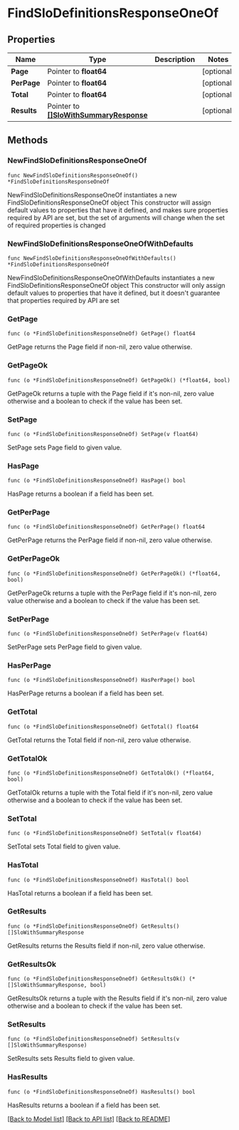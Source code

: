 # FindSloDefinitionsResponseOneOf

## Properties

Name | Type | Description | Notes
------------ | ------------- | ------------- | -------------
**Page** | Pointer to **float64** |  | [optional] 
**PerPage** | Pointer to **float64** |  | [optional] 
**Total** | Pointer to **float64** |  | [optional] 
**Results** | Pointer to [**[]SloWithSummaryResponse**](SloWithSummaryResponse.md) |  | [optional] 

## Methods

### NewFindSloDefinitionsResponseOneOf

`func NewFindSloDefinitionsResponseOneOf() *FindSloDefinitionsResponseOneOf`

NewFindSloDefinitionsResponseOneOf instantiates a new FindSloDefinitionsResponseOneOf object
This constructor will assign default values to properties that have it defined,
and makes sure properties required by API are set, but the set of arguments
will change when the set of required properties is changed

### NewFindSloDefinitionsResponseOneOfWithDefaults

`func NewFindSloDefinitionsResponseOneOfWithDefaults() *FindSloDefinitionsResponseOneOf`

NewFindSloDefinitionsResponseOneOfWithDefaults instantiates a new FindSloDefinitionsResponseOneOf object
This constructor will only assign default values to properties that have it defined,
but it doesn't guarantee that properties required by API are set

### GetPage

`func (o *FindSloDefinitionsResponseOneOf) GetPage() float64`

GetPage returns the Page field if non-nil, zero value otherwise.

### GetPageOk

`func (o *FindSloDefinitionsResponseOneOf) GetPageOk() (*float64, bool)`

GetPageOk returns a tuple with the Page field if it's non-nil, zero value otherwise
and a boolean to check if the value has been set.

### SetPage

`func (o *FindSloDefinitionsResponseOneOf) SetPage(v float64)`

SetPage sets Page field to given value.

### HasPage

`func (o *FindSloDefinitionsResponseOneOf) HasPage() bool`

HasPage returns a boolean if a field has been set.

### GetPerPage

`func (o *FindSloDefinitionsResponseOneOf) GetPerPage() float64`

GetPerPage returns the PerPage field if non-nil, zero value otherwise.

### GetPerPageOk

`func (o *FindSloDefinitionsResponseOneOf) GetPerPageOk() (*float64, bool)`

GetPerPageOk returns a tuple with the PerPage field if it's non-nil, zero value otherwise
and a boolean to check if the value has been set.

### SetPerPage

`func (o *FindSloDefinitionsResponseOneOf) SetPerPage(v float64)`

SetPerPage sets PerPage field to given value.

### HasPerPage

`func (o *FindSloDefinitionsResponseOneOf) HasPerPage() bool`

HasPerPage returns a boolean if a field has been set.

### GetTotal

`func (o *FindSloDefinitionsResponseOneOf) GetTotal() float64`

GetTotal returns the Total field if non-nil, zero value otherwise.

### GetTotalOk

`func (o *FindSloDefinitionsResponseOneOf) GetTotalOk() (*float64, bool)`

GetTotalOk returns a tuple with the Total field if it's non-nil, zero value otherwise
and a boolean to check if the value has been set.

### SetTotal

`func (o *FindSloDefinitionsResponseOneOf) SetTotal(v float64)`

SetTotal sets Total field to given value.

### HasTotal

`func (o *FindSloDefinitionsResponseOneOf) HasTotal() bool`

HasTotal returns a boolean if a field has been set.

### GetResults

`func (o *FindSloDefinitionsResponseOneOf) GetResults() []SloWithSummaryResponse`

GetResults returns the Results field if non-nil, zero value otherwise.

### GetResultsOk

`func (o *FindSloDefinitionsResponseOneOf) GetResultsOk() (*[]SloWithSummaryResponse, bool)`

GetResultsOk returns a tuple with the Results field if it's non-nil, zero value otherwise
and a boolean to check if the value has been set.

### SetResults

`func (o *FindSloDefinitionsResponseOneOf) SetResults(v []SloWithSummaryResponse)`

SetResults sets Results field to given value.

### HasResults

`func (o *FindSloDefinitionsResponseOneOf) HasResults() bool`

HasResults returns a boolean if a field has been set.


[[Back to Model list]](../README.md#documentation-for-models) [[Back to API list]](../README.md#documentation-for-api-endpoints) [[Back to README]](../README.md)


